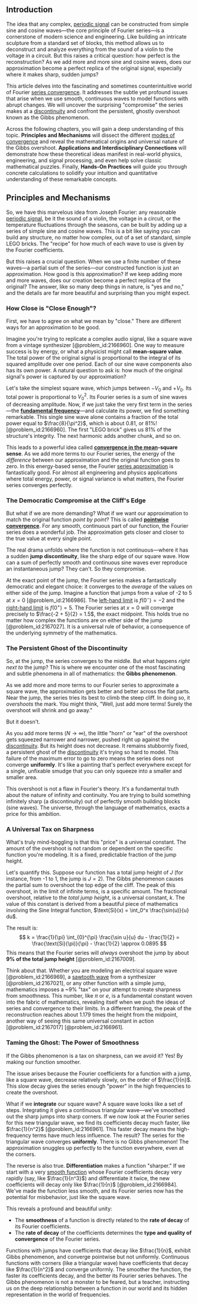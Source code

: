## Introduction
The idea that any complex, [periodic signal](@article_id:260522) can be constructed from simple sine and cosine waves—the core principle of Fourier series—is a cornerstone of modern science and engineering. Like building an intricate sculpture from a standard set of blocks, this method allows us to deconstruct and analyze everything from the sound of a violin to the voltage in a circuit. But this raises a critical question: how perfect is the reconstruction? As we add more and more sine and cosine waves, does our approximation become a perfect replica of the original signal, especially where it makes sharp, sudden jumps?

This article delves into the fascinating and sometimes counterintuitive world of Fourier [series convergence](@article_id:142144). It addresses the subtle yet profound issues that arise when we use smooth, continuous waves to model functions with abrupt changes. We will uncover the surprising "compromise" the series makes at a [discontinuity](@article_id:143614) and confront the persistent, ghostly overshoot known as the Gibbs phenomenon.

Across the following chapters, you will gain a deep understanding of this topic. **Principles and Mechanisms** will dissect the different [modes of convergence](@article_id:189423) and reveal the mathematical origins and universal nature of the Gibbs overshoot. **Applications and Interdisciplinary Connections** will demonstrate how these theoretical ideas manifest in real-world physics, engineering, and signal processing, and even help solve classic mathematical puzzles. Finally, **Hands-On Practices** will guide you through concrete calculations to solidify your intuition and quantitative understanding of these remarkable concepts.

## Principles and Mechanisms

So, we have this marvelous idea from Joseph Fourier: any reasonable [periodic signal](@article_id:260522), be it the sound of a violin, the voltage in a circuit, or the temperature fluctuations through the seasons, can be built by adding up a series of simple sine and cosine waves. This is a bit like saying you can build any structure, no matter how complex, out of a set of standard, simple LEGO bricks. The "recipe" for how much of each wave to use is given by the Fourier coefficients.

But this raises a crucial question. When we use a finite number of these waves—a partial sum of the series—our constructed function is just an approximation. How good is this approximation? If we keep adding more and more waves, does our creation become a perfect replica of the original? The answer, like so many deep things in nature, is "yes and no," and the details are far more beautiful and surprising than you might expect.

### How Close is "Close Enough"?

First, we have to agree on what we mean by "close." There are different ways for an approximation to be good.

Imagine you're trying to replicate a complex audio signal, like a square wave from a vintage synthesizer [@problem_id:2166960]. One way to measure success is by energy, or what a physicist might call **mean-square value**. The total power of the original signal is proportional to the integral of its squared amplitude over one period. Each of our sine wave components also has its own power. A natural question to ask is: how much of the original signal's power is captured by our approximation?

Let's take the simplest square wave, which jumps between $-V_0$ and $+V_0$. Its total power is proportional to $V_0^2$. Its Fourier series is a sum of sine waves of decreasing amplitude. Now, if we just take the very first term in the series—the **[fundamental frequency](@article_id:267688)**—and calculate its power, we find something remarkable. This single sine wave alone contains a fraction of the total power equal to $\frac{8}{\pi^2}$, which is about 0.81, or 81%! [@problem_id:2166960]. The first "LEGO brick" gives us 81% of the structure's integrity. The next harmonic adds another chunk, and so on.

This leads to a powerful idea called **[convergence in the mean](@article_id:269040)-square sense**. As we add more terms to our Fourier series, the energy of the *difference* between our approximation and the original function goes to zero. In this energy-based sense, the Fourier [series approximation](@article_id:160300) is fantastically good. For almost all engineering and physics applications where total energy, power, or signal variance is what matters, the Fourier series converges perfectly.

### The Democratic Compromise at the Cliff's Edge

But what if we are more demanding? What if we want our approximation to match the original function *point by point*? This is called **[pointwise convergence](@article_id:145420)**. For any smooth, continuous part of our function, the Fourier series does a wonderful job. The approximation gets closer and closer to the true value at every single point.

The real drama unfolds where the function is not continuous—where it has a sudden **jump discontinuity**, like the sharp edge of our square wave. How can a sum of perfectly smooth and continuous sine waves ever reproduce an instantaneous jump? They can't. So they compromise.

At the exact point of the jump, the Fourier series makes a fantastically democratic and elegant choice: it converges to the *average* of the values on either side of the jump. Imagine a function that jumps from a value of -2 to 5 at $x=0$ [@problem_id:2166986]. The [left-hand limit](@article_id:138561) is $f(0^{-}) = -2$ and the [right-hand limit](@article_id:140021) is $f(0^{+}) = 5$. The Fourier series at $x=0$ will converge precisely to $\frac{-2 + 5}{2} = 1.5$, the exact midpoint. This holds true no matter how complex the functions are on either side of the jump [@problem_id:2167027]. It is a universal rule of behavior, a consequence of the underlying symmetry of the mathematics.

### The Persistent Ghost of the Discontinuity

So, at the jump, the series converges to the middle. But what happens *right next to* the jump? This is where we encounter one of the most fascinating and subtle phenomena in all of mathematics: the **Gibbs phenomenon**.

As we add more and more terms to our Fourier series to approximate a square wave, the approximation gets better and better across the flat parts. Near the jump, the series tries its best to climb the steep cliff. In doing so, it *overshoots* the mark. You might think, "Well, just add more terms! Surely the overshoot will shrink and go away."

But it doesn't.

As you add more terms ($N \to \infty$), the little "horn" or "ear" of the overshoot gets squeezed narrower and narrower, pushed right up against the [discontinuity](@article_id:143614). But its height does not decrease. It remains stubbornly fixed, a persistent ghost of the [discontinuity](@article_id:143614) it's trying so hard to model. This failure of the maximum error to go to zero means the series does not converge **uniformly**. It's like a painting that's perfect everywhere except for a single, unfixable smudge that you can only squeeze into a smaller and smaller area.

This overshoot is not a flaw in Fourier's theory. It's a fundamental truth about the nature of infinity and continuity. You are trying to build something infinitely sharp (a discontinuity) out of perfectly smooth building blocks (sine waves). The universe, through the language of mathematics, exacts a price for this ambition.

### A Universal Tax on Sharpness

What's truly mind-boggling is that this "price" is a universal constant. The amount of the overshoot is not random or dependent on the specific function you're modeling. It is a fixed, predictable fraction of the jump height.

Let's quantify this. Suppose our function has a total jump height of $J$ (for instance, from -1 to 1, the jump is $J=2$). The Gibbs phenomenon causes the partial sum to overshoot the top edge of the cliff. The peak of this overshoot, in the limit of infinite terms, is a specific amount. The fractional overshoot, relative to the *total jump height*, is a universal constant, $k$. The value of this constant is derived from a beautiful piece of mathematics involving the Sine Integral function, $\text{Si}(x) = \int_0^x \frac{\sin(u)}{u} du$.

The result is:
$$
k = \frac{1}{\pi} \int_{0}^{\pi} \frac{\sin u}{u} du - \frac{1}{2} = \frac{\text{Si}(\pi)}{\pi} - \frac{1}{2} \approx 0.0895
$$
This means that the Fourier series will *always* overshoot the jump by about **9% of the total jump height** [@problem_id:2167009].

Think about that. Whether you are modeling an electrical square wave [@problem_id:2166969], a [sawtooth wave](@article_id:159262) from a synthesizer [@problem_id:2167021], or any other function with a simple jump, mathematics imposes a ~9% "tax" on your attempt to create sharpness from smoothness. This number, like $\pi$ or $e$, is a fundamental constant woven into the fabric of mathematics, revealing itself when we push the ideas of series and convergence to their limits. In a different framing, the peak of the reconstruction reaches about 1.179 times the height from the midpoint, another way of seeing this same universal constant in action [@problem_id:2167017] [@problem_id:2166961].

### Taming the Ghost: The Power of Smoothness

If the Gibbs phenomenon is a tax on sharpness, can we avoid it? Yes! By making our function smoother.

The issue arises because the Fourier coefficients for a function with a jump, like a square wave, decrease relatively slowly, on the order of $\frac{1}{n}$. This slow decay gives the series enough "power" in the high frequencies to create the overshoot.

What if we **integrate** our square wave? A square wave looks like a set of steps. Integrating it gives a continuous triangular wave—we've smoothed out the sharp jumps into sharp corners. If we now look at the Fourier series for this new triangular wave, we find its coefficients decay much faster, like $\frac{1}{n^2}$ [@problem_id:2166961]. This faster decay means the high-frequency terms have much less influence. The result? The series for the triangular wave converges **uniformly**. There is no Gibbs phenomenon! The approximation snuggles up perfectly to the function everywhere, even at the corners.

The reverse is also true. **Differentiation** makes a function "sharper." If we start with a very [smooth function](@article_id:157543) whose Fourier coefficients decay very rapidly (say, like $\frac{1}{n^3}$) and differentiate it twice, the new coefficients will decay only like $\frac{1}{n}$ [@problem_id:2166984]. We've made the function less smooth, and its Fourier series now has the potential for misbehavior, just like the square wave.

This reveals a profound and beautiful unity:
*   The **smoothness** of a function is directly related to the **rate of decay** of its Fourier coefficients.
*   The **rate of decay** of the coefficients determines the **type and quality of convergence** of the Fourier series.

Functions with jumps have coefficients that decay like $\frac{1}{n}$, exhibit Gibbs phenomenon, and converge pointwise but not uniformly. Continuous functions with corners (like a triangular wave) have coefficients that decay like $\frac{1}{n^2}$ and converge uniformly. The smoother the function, the faster its coefficients decay, and the better its Fourier series behaves. The Gibbs phenomenon is not a monster to be feared, but a teacher, instructing us on the deep relationship between a function in our world and its hidden representation in the world of frequencies.